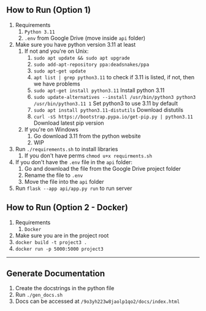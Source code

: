 ## How to Run (Option 1)
1. Requirements
   1. `Python 3.11`
   2. `.env` from Google Drive (move inside `api` folder)
2. Make sure you have python version 3.11 at least
   1. If not and you're on Unix:
      1. `sudo apt update && sudo apt upgrade`
      2. `sudo add-apt-repository ppa:deadsnakes/ppa`
      3. `sudo apt-get update`
      4. `apt list | grep python3.11` to check if 3.11 is listed, if not, then we have problems
      5. `sudo apt-get install python3.11` Install python 3.11
      6. `sudo update-alternatives --install /usr/bin/python3 python3 /usr/bin/python3.11 1` Set python3 to use 3.11 by default
      7. `sudo apt install python3.11-distutils` Download distutils
      8. `curl -sS https://bootstrap.pypa.io/get-pip.py | python3.11` Download latest pip version
   2. If you're on Windows
      1. Go download 3.11 from the python website
      2. WIP
2. Run `./requirements.sh` to install libraries
   1. If you don't have perms `chmod u+x requirments.sh`
3. If you don't have the `.env` file in the `api` folder:
   1. Go and download the file from the Google Drive project folder
   2. Rename the file to `.env`
   3. Move the file into the `api` folder
4. Run `flask --app api/app.py run` to run server

## How to Run (Option 2 - Docker)
1. Requirements
   1. `Docker`
2. Make sure you are in the project root
3. ```docker build -t project3 .```
4. ```docker run -p 5000:5000 project3```

---
## Generate Documentation
1. Create the docstrings in the python file
2. Run `./gen_docs.sh`
3. Docs can be accessed at `/9o3yh223w8jaolp1qo2/docs/index.html`
